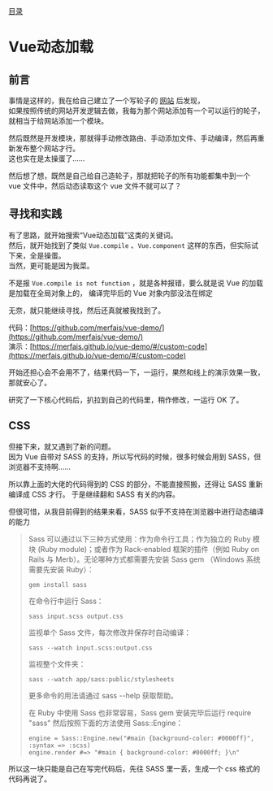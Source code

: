 [目录](./)
# Vue动态加载

## 前言

事情是这样的，我在给自己建立了一个写轮子的 [网站](http://codes.waygc.net/vue-wheel) 后发现，  
如果按照传统的网站开发逻辑去做，我每为那个网站添加有一个可以运行的轮子，就相当于给网站添加一个模块。

然后既然是开发模块，那就得手动修改路由、手动添加文件、手动编译，然后再重新发布整个网站才行。  
这也实在是太操蛋了……

然后想了想，既然是自己给自己造轮子，那就把轮子的所有功能都集中到一个 vue 文件中，然后动态读取这个 vue 文件不就可以了？

## 寻找和实践

有了思路，就开始搜索“Vue动态加载”这类的关键词。  
然后，就开始找到了类似 `Vue.compile` 、`Vue.component` 这样的东西，但实际试下来，全是操蛋。  
当然，更可能是因为我菜。

不是报 `Vue.compile is not function` ，就是各种报错，要么就是说 Vue 的加载是加载在全局对象上的，
编译完毕后的 Vue 对象内部没法在绑定

无奈，就只能继续寻找，然后还真就被我找到了。

代码：[https://github.com/merfais/vue-demo/](https://github.com/merfais/vue-demo/)  
演示：[https://merfais.github.io/vue-demo/#/custom-code](https://merfais.github.io/vue-demo/#/custom-code)

开始还担心会不会用不了，结果代码一下，一运行，果然和线上的演示效果一致，那就安心了。

研究了一下核心代码后，扒拉到自己的代码里，稍作修改，一运行 OK 了。

## CSS

但接下来，就又遇到了新的问题。  
因为 Vue 自带对 SASS 的支持，所以写代码的时候，很多时候会用到 SASS，但浏览器不支持啊……

所以靠上面的大佬的代码得到的 CSS 的部分，不能直接照搬，还得让 SASS 重新编译成 CSS 才行。
于是继续翻和 SASS 有关的内容。

但很可惜，从我目前得到的结果来看，SASS 似乎不支持在浏览器中进行动态编译的能力

> Sass 可以通过以下三种方式使用：作为命令行工具；作为独立的 Ruby 模块 (Ruby module)；或者作为 Rack-enabled 框架的插件（例如 Ruby on Rails 与 Merb）。无论哪种方式都需要先安装 Sass gem （Windows 系统需要先安装 Ruby）：
>```
> gem install sass
>```
> 在命令行中运行 Sass：
>```
> sass input.scss output.css
>```
> 监视单个 Sass 文件，每次修改并保存时自动编译：
>```
> sass --watch input.scss:output.css
>```
> 监视整个文件夹：
>```
>sass --watch app/sass:public/stylesheets
>```
> 更多命令的用法请通过 sass --help 获取帮助。
> 
> 在 Ruby 中使用 Sass 也非常容易，Sass gem 安装完毕后运行 require "sass" 然后按照下面的方法使用 Sass::Engine：
>```
> engine = Sass::Engine.new("#main {background-color: #0000ff}", :syntax => :scss)
> engine.render #=> "#main { background-color: #0000ff; }\n"
>```

所以这一块只能是自己在写完代码后，先往 SASS 里一丢，生成一个 css 格式的代码再说了。